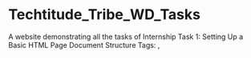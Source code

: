 # Techtitude_Tribe_WD_Tasks
A website demonstrating all the tasks of Internship
Task 1: Setting Up a Basic HTML Page
Document Structure
Tags: <html>, <head> <title>, <body>

Task 2: Styling with CSS
Apply basic styles to an HTML page.
Selectors and Properties

Linking CSS to HTML
Task 3: Basic JavaScript Integration
Add interactivity to your webpage with JavaScript.
JavaScript Syntax
Embedding JavaScript in HTML
Simple events button click

Task 4: Responsive Design with Flexbox
Create a responsive layout using CS5 Flexbox.
Flexbox Container and Items
Main Properties (justify content align-item)
Examples of Responsive Layouts

Task 5: Basic Form Handling
Create a simple form and handle its submission,
Form Elements (inout, select, textarea)
Form Attributes (action, method)
Basic Forms Validation with JavaScript

Task 6: Introduction to Bootstrap
Use Bootstrap to quickly style your webpage.
including Bootstrap in Your Project
Basic Bootstrap Components (navbar, buttons, forms)
Grid System
